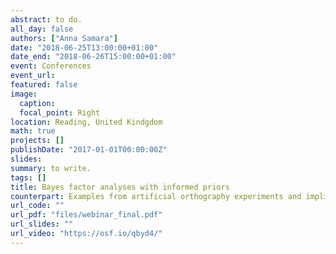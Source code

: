 ```yaml
---
abstract: to do.
all_day: false
authors: ["Anna Samara"]
date: "2018-06-25T13:00:00+01:00"
date_end: "2018-06-26T15:00:00+01:00"
event: Conferences
event_url: 
featured: false
image:
  caption: 
  focal_point: Right
location: Reading, United Kindgdom
math: true
projects: []
publishDate: "2017-01-01T00:00:00Z"
slides:
summary: to write.
tags: []
title: Bayes factor analyses with informed priors
counterpart: Examples from artificial orthography experiments and implications for literacy research.
url_code: ""
url_pdf: "files/webinar_final.pdf"
url_slides: ""
url_video: "https://osf.io/qbyd4/"
---
```

